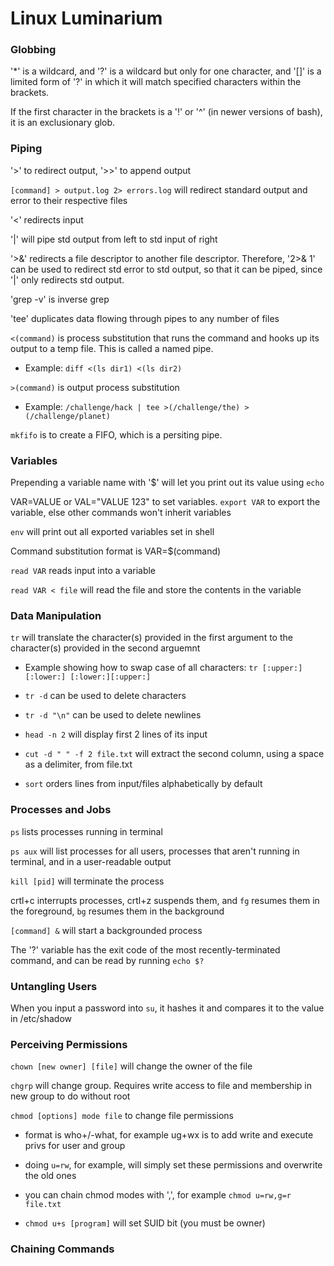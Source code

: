 
# Linux Luminarium

### Globbing

'*' is a wildcard, and '?' is a wildcard but only for one character, and '[]' is a limited form of '?' in which it will match specified characters within the brackets. 

If the first character in the brackets is a '!' or '^' (in newer versions of bash), it is an exclusionary glob.

### Piping

'>' to redirect output, '>>' to append output

``` [command] > output.log 2> errors.log ``` will redirect standard output and error to their respective files

'<' redirects input

'|' will pipe std output from left to std input of right

'>&' redirects a file descriptor to another file descriptor. Therefore, '2>& 1' can be used to redirect std error to std output, so that it can be piped, since '|' only redirects std output.

'grep -v' is inverse grep

'tee' duplicates data flowing through pipes to any number of files 

``` <(command) ``` is process substitution that runs the command and hooks up its output to a temp file. This is called a named pipe. 

- Example: ``` diff <(ls dir1) <(ls dir2) ```

``` >(command) ``` is output process substitution

- Example: ``` /challenge/hack | tee >(/challenge/the) >(/challenge/planet) ```

``` mkfifo ``` is to create a FIFO, which is a persiting pipe.

### Variables 

Prepending a variable name with '$' will let you print out its value using ``` echo ```

VAR=VALUE or VAL="VALUE 123" to set variables. ``` export VAR ``` to export the variable, else other commands won't inherit variables

``` env ``` will print out all exported variables set in shell 

Command substitution format is VAR=$(command)

``` read VAR ``` reads input into a variable

``` read VAR < file ``` will read the file and store the contents in the variable

### Data Manipulation

``` tr ``` will translate the character(s) provided in the first argument to the character(s) provided in the second arguemnt

- Example showing how to swap case of all characters: ``` tr [:upper:][:lower:] [:lower:][:upper:] ```

- ``` tr -d ``` can be used to delete characters 

- ``` tr -d "\n" ``` can be used to delete newlines

- ``` head -n 2 ``` will display first 2 lines of its input

- ``` cut -d " " -f 2 file.txt ``` will extract the second column, using a space as a delimiter, from file.txt

- ``` sort ``` orders lines from input/files alphabetically by default 

### Processes and Jobs 

``` ps ``` lists processes running in terminal 

``` ps aux ``` will list processes for all users, processes that aren't running in terminal, and in a user-readable output

``` kill [pid] ``` will terminate the process 

crtl+c interrupts processes, crtl+z suspends them, and ```fg``` resumes them in the foreground, ```bg``` resumes them in the background 

``` [command] & ``` will start a backgrounded process 

The '?' variable has the exit code of the most recently-terminated command, and can be read by running ``` echo $? ```

### Untangling Users

When you input a password into ```su```, it hashes it and compares it to the value in /etc/shadow 

### Perceiving Permissions

```chown [new owner] [file]``` will change the owner of the file

```chgrp``` will change group. Requires write access to file and membership in new group to do without root 

```chmod [options] mode file``` to change file permissions

- format is who+/-what, for example ug+wx is to add write and execute privs for user and group

- doing ```u=rw```, for example, will simply set these permissions and overwrite the old ones

- you can chain chmod modes with ',', for example ```chmod u=rw,g=r file.txt```

- ```chmod u+s [program]``` will set SUID bit (you must be owner)

### Chaining Commands



 

